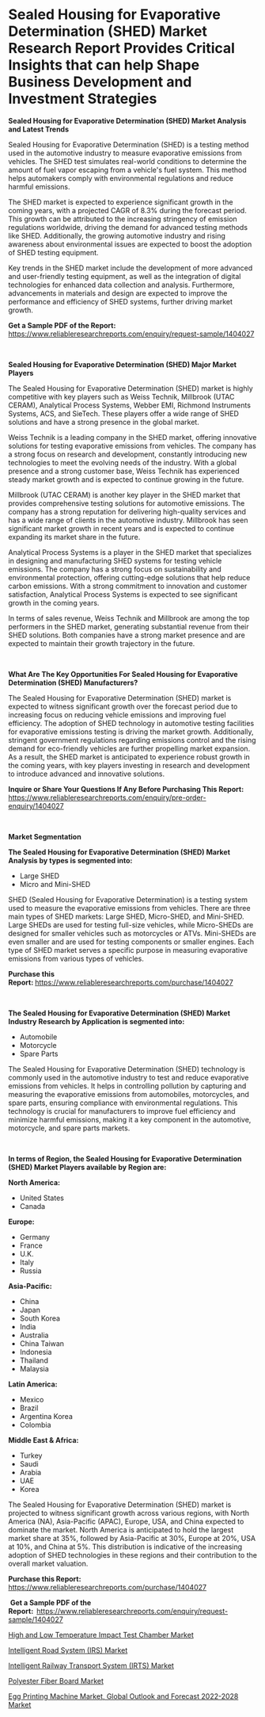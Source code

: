 <p><h1>Sealed Housing for Evaporative Determination (SHED) Market Research Report Provides Critical Insights that can help Shape Business Development and Investment Strategies</h1></p><p><strong>Sealed Housing for Evaporative Determination (SHED) Market Analysis and Latest Trends</strong></p>
<p><p>Sealed Housing for Evaporative Determination (SHED) is a testing method used in the automotive industry to measure evaporative emissions from vehicles. The SHED test simulates real-world conditions to determine the amount of fuel vapor escaping from a vehicle's fuel system. This method helps automakers comply with environmental regulations and reduce harmful emissions.</p><p>The SHED market is expected to experience significant growth in the coming years, with a projected CAGR of 8.3% during the forecast period. This growth can be attributed to the increasing stringency of emission regulations worldwide, driving the demand for advanced testing methods like SHED. Additionally, the growing automotive industry and rising awareness about environmental issues are expected to boost the adoption of SHED testing equipment.</p><p>Key trends in the SHED market include the development of more advanced and user-friendly testing equipment, as well as the integration of digital technologies for enhanced data collection and analysis. Furthermore, advancements in materials and design are expected to improve the performance and efficiency of SHED systems, further driving market growth.</p></p>
<p><strong>Get a Sample PDF of the Report:&nbsp;</strong> <a href="https://www.reliableresearchreports.com/enquiry/request-sample/1404027">https://www.reliableresearchreports.com/enquiry/request-sample/1404027</a></p>
<p>&nbsp;</p>
<p><strong>Sealed Housing for Evaporative Determination (SHED) Major Market Players</strong></p>
<p><p>The Sealed Housing for Evaporative Determination (SHED) market is highly competitive with key players such as Weiss Technik, Millbrook (UTAC CERAM), Analytical Process Systems, Webber EMI, Richmond Instruments Systems, ACS, and SieTech. These players offer a wide range of SHED solutions and have a strong presence in the global market.</p><p>Weiss Technik is a leading company in the SHED market, offering innovative solutions for testing evaporative emissions from vehicles. The company has a strong focus on research and development, constantly introducing new technologies to meet the evolving needs of the industry. With a global presence and a strong customer base, Weiss Technik has experienced steady market growth and is expected to continue growing in the future.</p><p>Millbrook (UTAC CERAM) is another key player in the SHED market that provides comprehensive testing solutions for automotive emissions. The company has a strong reputation for delivering high-quality services and has a wide range of clients in the automotive industry. Millbrook has seen significant market growth in recent years and is expected to continue expanding its market share in the future.</p><p>Analytical Process Systems is a player in the SHED market that specializes in designing and manufacturing SHED systems for testing vehicle emissions. The company has a strong focus on sustainability and environmental protection, offering cutting-edge solutions that help reduce carbon emissions. With a strong commitment to innovation and customer satisfaction, Analytical Process Systems is expected to see significant growth in the coming years.</p><p>In terms of sales revenue, Weiss Technik and Millbrook are among the top performers in the SHED market, generating substantial revenue from their SHED solutions. Both companies have a strong market presence and are expected to maintain their growth trajectory in the future.</p></p>
<p>&nbsp;</p>
<p><strong>What Are The Key Opportunities For Sealed Housing for Evaporative Determination (SHED) Manufacturers?</strong></p>
<p><p>The Sealed Housing for Evaporative Determination (SHED) market is expected to witness significant growth over the forecast period due to increasing focus on reducing vehicle emissions and improving fuel efficiency. The adoption of SHED technology in automotive testing facilities for evaporative emissions testing is driving the market growth. Additionally, stringent government regulations regarding emissions control and the rising demand for eco-friendly vehicles are further propelling market expansion. As a result, the SHED market is anticipated to experience robust growth in the coming years, with key players investing in research and development to introduce advanced and innovative solutions.</p></p>
<p><strong>Inquire or Share Your Questions If Any Before Purchasing This Report:</strong> <a href="https://www.reliableresearchreports.com/enquiry/pre-order-enquiry/1404027">https://www.reliableresearchreports.com/enquiry/pre-order-enquiry/1404027</a></p>
<p>&nbsp;</p>
<p><strong>Market Segmentation</strong></p>
<p><strong>The Sealed Housing for Evaporative Determination (SHED) Market Analysis by types is segmented into:</strong></p>
<p><ul><li>Large SHED</li><li>Micro and Mini-SHED</li></ul></p>
<p><p>SHED (Sealed Housing for Evaporative Determination) is a testing system used to measure the evaporative emissions from vehicles. There are three main types of SHED markets: Large SHED, Micro-SHED, and Mini-SHED. Large SHEDs are used for testing full-size vehicles, while Micro-SHEDs are designed for smaller vehicles such as motorcycles or ATVs. Mini-SHEDs are even smaller and are used for testing components or smaller engines. Each type of SHED market serves a specific purpose in measuring evaporative emissions from various types of vehicles.</p></p>
<p><strong>Purchase this Report:&nbsp;</strong><a href="https://www.reliableresearchreports.com/purchase/1404027">https://www.reliableresearchreports.com/purchase/1404027</a></p>
<p>&nbsp;</p>
<p><strong>The Sealed Housing for Evaporative Determination (SHED) Market Industry Research by Application is segmented into:</strong></p>
<p><ul><li>Automobile</li><li>Motorcycle</li><li>Spare Parts</li></ul></p>
<p><p>The Sealed Housing for Evaporative Determination (SHED) technology is commonly used in the automotive industry to test and reduce evaporative emissions from vehicles. It helps in controlling pollution by capturing and measuring the evaporative emissions from automobiles, motorcycles, and spare parts, ensuring compliance with environmental regulations. This technology is crucial for manufacturers to improve fuel efficiency and minimize harmful emissions, making it a key component in the automotive, motorcycle, and spare parts markets.</p></p>
<p>&nbsp;</p>
<p><strong>In terms of Region, the Sealed Housing for Evaporative Determination (SHED) Market Players available by Region are:</strong></p>
<p>
    <p> <strong> North America: </strong>
        <ul>
            <li>United States</li>
            <li>Canada</li>
        </ul>
        </p> 
    <p> <strong> Europe: </strong>
        <ul>
            <li>Germany</li>
            <li>France</li>
            <li>U.K.</li>
            <li>Italy</li>
            <li>Russia</li>
        </ul>
        </p> 
    <p> <strong> Asia-Pacific: </strong>
        <ul>
            <li>China</li>
            <li>Japan</li>
            <li>South Korea</li>
            <li>India</li>
            <li>Australia</li>
            <li>China Taiwan</li>
            <li>Indonesia</li>
            <li>Thailand</li>
            <li>Malaysia</li>
        </ul>
        </p> 
    <p> <strong> Latin America: </strong>
        <ul>
            <li>Mexico</li>
            <li>Brazil</li>
            <li>Argentina Korea</li>
            <li>Colombia</li>
        </ul>
        </p> 
    <p> <strong> Middle East & Africa: </strong>
        <ul>
            <li>Turkey</li>
            <li>Saudi</li>
            <li>Arabia</li>
            <li>UAE</li>
            <li>Korea</li>
        </ul>
    </p>
    </p>
<p><p>The Sealed Housing for Evaporative Determination (SHED) market is projected to witness significant growth across various regions, with North America (NA), Asia-Pacific (APAC), Europe, USA, and China expected to dominate the market. North America is anticipated to hold the largest market share at 35%, followed by Asia-Pacific at 30%, Europe at 20%, USA at 10%, and China at 5%. This distribution is indicative of the increasing adoption of SHED technologies in these regions and their contribution to the overall market valuation.</p></p>
<p><strong>Purchase this Report: </strong><a href="https://www.reliableresearchreports.com/purchase/1404027">https://www.reliableresearchreports.com/purchase/1404027</a></p>
<p>&nbsp;<strong>Get a Sample PDF of the Report:&nbsp;&nbsp;</strong><a href="https://www.reliableresearchreports.com/enquiry/request-sample/1404027">https://www.reliableresearchreports.com/enquiry/request-sample/1404027</a></p>
<p><strong></strong></p>
<p><p><a href="https://github.com/okotobwrhuteie/Market-Research-Report-List-1/blob/main/high-and-low-temperature-impact-test-chamber-market.md">High and Low Temperature Impact Test Chamber Market</a></p><p><a href="https://issuu.com/reportprime-2/docs/intelligent-road-system-irs-market-size-2030.pptx">Intelligent Road System (IRS) Market</a></p><p><a href="https://issuu.com/reportprime-2/docs/intelligent-railway-transport-system-irts-market-s">Intelligent Railway Transport System (IRTS) Market</a></p><p><a href="https://view.publitas.com/reportprime-1/polyester-fiber-board-market-analysis-examines-its-scope-on-growth-opportunities-and-forecasted-trends-spanning-from-2024-to-2031/">Polyester Fiber Board Market</a></p><p><a href="https://noble-drawer-34c.notion.site/Egg-Printing-Machine-Market-Global-Outlook-and-Forecast-2022-2028-Market-Research-Report-Forecasted-b1095c9685364a5497634095abf4a55b">Egg Printing Machine Market, Global Outlook and Forecast 2022-2028 Market</a></p></p>
